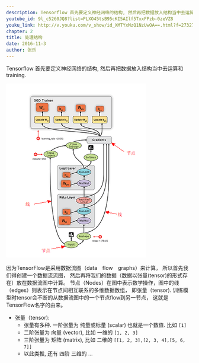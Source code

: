 ```yaml
---
description: Tensorflow 首先要定义神经网络的结构, 然后再把数据放入结构当中去运算和 training.
youtube_id: 9l_c5260JQ8?list=PLXO45tsB95cKI5AIlf5TxxFPzb-0zeVZ8
youku_link: http://v.youku.com/v_show/id_XMTYxMzQ1NzUwOA==.html?f=27327189&o=1
chapter: 2
title: 处理结构
date: 2016-11-3
author: 张乐
---
```


Tensorflow 首先要定义神经网络的结构,
然后再把数据放入结构当中去运算和 training.

<img class="course-image" src="/static/results/tensorflow/1_4_1.png">

因为TensorFlow是采用数据流图（data　flow　graphs）来计算，
所以首先我们得创建一个数据流流图，
然后再将我们的数据（数据以张量(tensor)的形式存在）放在数据流图中计算。
节点（Nodes）在图中表示数学操作，图中的线（edges）则表示在节点间相互联系的多维数据数组，
即张量（tensor). 训练模型时tensor会不断的从数据流图中的一个节点flow到另一节点，
这就是TensorFlow名字的由来。

- 张量（tensor):
  * 张量有多种. 一阶张量为 纯量或标量 (scalar) 也就是一个数值. 比如 ```[1]``` 
  * 二阶张量为 向量 (vector), 比如 一维的 ```[1, 2, 3]```
  * 三阶张量为 矩阵 (matrix), 比如 二维的  ```[[1, 2, 3],[2, 3, 4],[5, 6, 7]]```
  * 以此类推, 还有 四阶 三维的 ...


